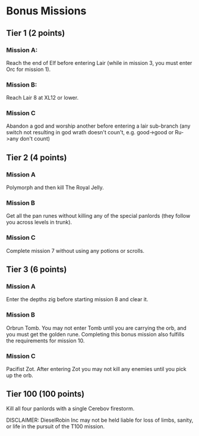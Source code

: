 # Bonus Missions

## Tier 1 (2 points)

### Mission A:

Reach the end of Elf before entering Lair (while in mission 3, you must enter Orc for mission 1).

### Mission B:

Reach Lair 8 at XL12 or lower.

### Mission C

Abandon a god and worship another before entering a lair sub-branch (any switch not resulting in god wrath doesn't coun't, e.g. good->good or Ru->any don't count)

## Tier 2 (4 points)

### Mission A

Polymorph and then kill The Royal Jelly.

### Mission B

Get all the pan runes without killing any of the special panlords (they follow you across levels in trunk).

### Mission C

Complete mission 7 without using any potions or scrolls.

## Tier 3 (6 points)

### Mission A

Enter the depths zig before starting mission 8 and clear it.

### Mission B

Orbrun Tomb. You may not enter Tomb until you are carrying the orb, and you
must get the golden rune. Completing this bonus mission also fulfills the
requirements for mission 10.

### Mission C

Pacifist Zot. After entering Zot you may not kill any enemies until you pick up the orb.

## Tier 100 (100 points)

Kill all four panlords with a single Cerebov firestorm.

DISCLAIMER: DieselRobin Inc may not be held liable for loss of limbs, sanity, or life in the pursuit of the T100 mission.